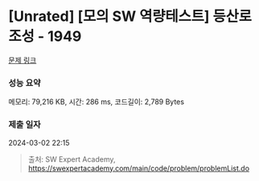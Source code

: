 # [Unrated] [모의 SW 역량테스트] 등산로 조성 - 1949 

[문제 링크](https://swexpertacademy.com/main/code/problem/problemDetail.do?contestProbId=AV5PoOKKAPIDFAUq) 

### 성능 요약

메모리: 79,216 KB, 시간: 286 ms, 코드길이: 2,789 Bytes

### 제출 일자

2024-03-02 22:15



> 출처: SW Expert Academy, https://swexpertacademy.com/main/code/problem/problemList.do
